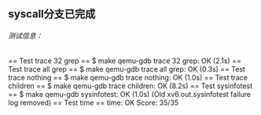 ## syscall分支已完成

###### 测试信息：

== Test trace 32 grep ==
$ make qemu-gdb
trace 32 grep: OK (2.1s)
== Test trace all grep ==
$ make qemu-gdb
trace all grep: OK (0.3s)
== Test trace nothing ==
$ make qemu-gdb
trace nothing: OK (1.0s)
== Test trace children ==
$ make qemu-gdb
trace children: OK (8.2s)
== Test sysinfotest ==
$ make qemu-gdb
sysinfotest: OK (1.0s)
    (Old xv6.out.sysinfotest failure log removed)
== Test time ==
time: OK
Score: 35/35
